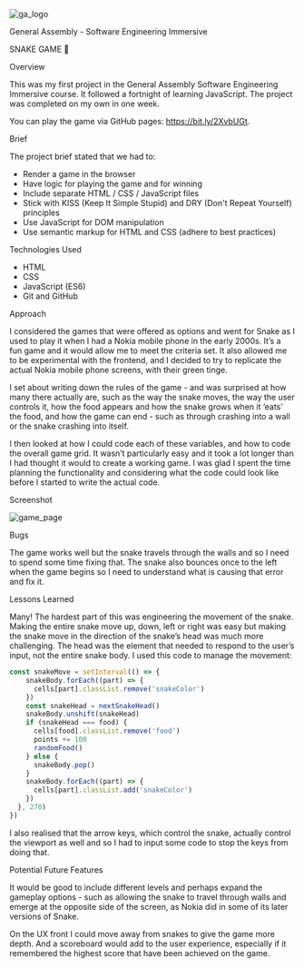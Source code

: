![ga_logo](https://i.imgur.com/RBbwUMy.jpg)

General Assembly - Software Engineering Immersive


SNAKE GAME 🐍 


Overview

This was my first project in the General Assembly Software Engineering Immersive course. It followed a fortnight of learning JavaScript. The project was completed on my own in one week.

You can play the game via GitHub pages: https://bit.ly/2XvbUGt.


Brief

The project brief stated that we had to:
* Render a game in the browser
* Have logic for playing the game and for winning
* Include separate HTML / CSS / JavaScript files
* Stick with KISS (Keep It Simple Stupid) and DRY (Don't Repeat Yourself) principles
* Use JavaScript for DOM manipulation
* Use semantic markup for HTML and CSS (adhere to best practices)


Technologies Used

* HTML
* CSS
* JavaScript (ES6)
* Git and GitHub


Approach

I considered the games that were offered as options and went for Snake as I used to play it when I had a Nokia mobile phone in the early 2000s. It’s a fun game and it would allow me to meet the criteria set. It also allowed me to be experimental with the frontend, and I decided to try to replicate the actual Nokia mobile phone screens, with their green tinge.

I set about writing down the rules of the game - and was surprised at how many there actually are, such as the way the snake moves, the way the user controls it, how the food appears and how the snake grows when it ‘eats’ the food, and how the game can end - such as through crashing into a wall or the snake crashing into itself. 

I then looked at how I could code each of these variables, and how to code the overall game grid. It wasn’t particularly easy and it took a lot longer than I had thought it would to create a working game. I was glad I spent the time planning the functionality and considering what the code could look like before I started to write the actual code. 

Screenshot

![game_page](https://i.imgur.com/HrvAgKh.png)

Bugs

The game works well but the snake travels through the walls and so I need to spend some time fixing that. The snake also bounces once to the left when the game begins so I need to understand what is causing that error and fix it.


Lessons Learned

Many! The hardest part of this was engineering the movement of the snake. Making the entire snake move up, down, left or right was easy but making the snake move in the direction of the snake’s head was much more challenging. The head was the element that needed to respond to the user’s input, not the entire snake body. I used this code to manage the movement:

```js
const snakeMove = setInterval(() => {			
    snakeBody.forEach((part) => {				
      cells[part].classList.remove('snakeColor')	
    })									
    const snakeHead = nextSnakeHead()			
    snakeBody.unshift(snakeHead)				
    if (snakeHead === food) {					
      cells[food].classList.remove('food')		
      points += 100							
      randomFood()							
    } else {								
      snakeBody.pop()						
    }									
    snakeBody.forEach((part) => {				
      cells[part].classList.add('snakeColor')	
    })									
  }, 270)									
})										
```

I also realised that the arrow keys, which control the snake, actually control the viewport as well and so I had to input some code to stop the keys from doing that.


Potential Future Features

It would be good to include different levels and perhaps expand the gameplay options - such as allowing the snake to travel through walls and emerge at the opposite side of the screen, as Nokia did in some of its later versions of Snake. 

On the UX front I could move away from snakes to give the game more depth. And a scoreboard would add to the user experience, especially if it remembered the highest score that have been achieved on the game.




